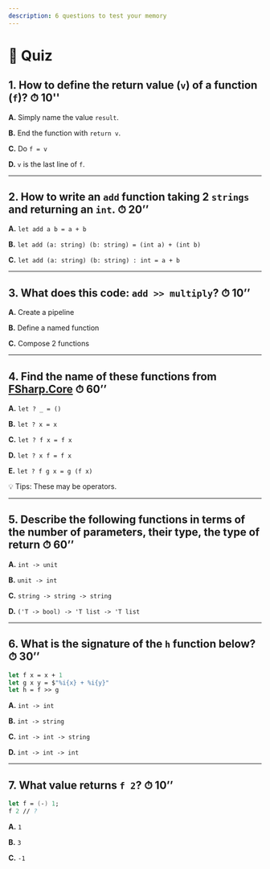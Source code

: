 ```yaml
---
description: 6 questions to test your memory
---
```


# 🍔 Quiz

## 1. How to define the return value (`v`) of a function (`f`)? ⏱ 10''

**A.** Simply name the value `result`.

**B.** End the function with `return v`.

**C.** Do `f = v`

**D.** `v` is the last line of `f`.

***

## 2. How to write an `add` function taking 2 `strings` and returning an `int`. ⏱ 20’’

**A.** `let add a b = a + b`

**B.** `let add (a: string) (b: string) = (int a) + (int b)`

**C.** `let add (a: string) (b: string) : int = a + b`

***

## 3. What does this code: `add >> multiply`? ⏱ 10’’

**A.** Create a pipeline

**B.** Define a named function

**C.** Compose 2 functions

***

## 4. Find the name of these functions from [FSharp.Core](https://github.com/dotnet/fsharp/blob/main/src/fsharp/FSharp.Core/) ⏱ 60’’

**A.** `let ? _ = ()`

**B.** `let ? x = x`

**C.** `let ? f x = f x`

**D.** `let ? x f = f x`

**E.** `let ? f g x = g (f x)`

💡 Tips: These may be operators.

***

## 5. Describe the following functions in terms of the number of parameters, their type, the type of return ⏱ 60’’

**A.** `int -> unit`

**B.** `unit -> int`

**C.** `string -> string -> string`

**D.** `('T -> bool) -> 'T list -> 'T list`

***

## 6. What is the signature of the `h` function below? ⏱ 30’’

```fsharp
let f x = x + 1
let g x y = $"%i{x} + %i{y}"
let h = f >> g
```

**A.** `int -> int`

**B.** `int -> string`

**C.** `int -> int -> string`

**D.** `int -> int -> int`

***

## 7. What value returns `f 2`? ⏱ 10’’

```fsharp
let f = (-) 1;
f 2 // ?
```

**A.** `1`

**B.** `3`

**C.** `-1`
